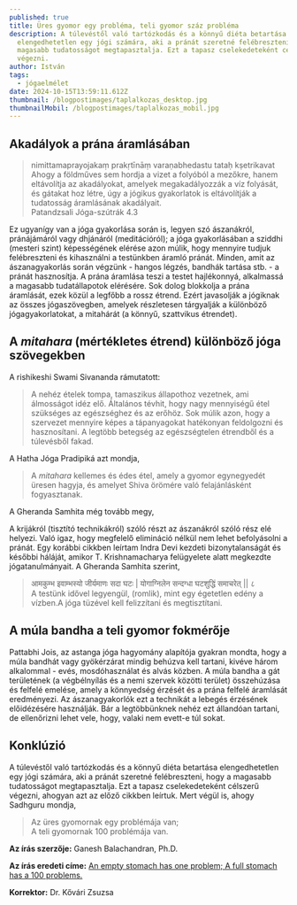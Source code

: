 ```yaml
---
published: true
title: Üres gyomor egy probléma, teli gyomor száz probléma
description: A túlevéstől való tartózkodás és a könnyű diéta betartása
  elengedhetetlen egy jógi számára, aki a pránát szeretné felébreszteni, hogy a
  magasabb tudatosságot megtapasztalja. Ezt a tapasz cselekedeteként célszerű
  végezni.
author: István
tags:
  - jógaelmélet
date: 2024-10-15T13:59:11.612Z
thumbnail: /blogpostimages/taplalkozas_desktop.jpg
thumbnailMobil: /blogpostimages/taplalkozas_mobil.jpg
---
```

## Akadályok a prána áramlásában 

> nimittamaprayojakaṃ prakṛtīnāṃ varaṇabhedastu tataḥ kṣetrikavat\
> Ahogy a földműves sem hordja a vizet a folyóból a mezőkre, hanem eltávolítja az akadályokat, amelyek megakadályozzák a víz folyását, és gátakat hoz létre,  úgy a jógikus gyakorlatok is eltávolítják a tudatosság áramlásának akadályait. \
> Patandzsali Jóga-szútrák 4.3

Ez ugyanígy van a jóga gyakorlása során is, legyen szó ászanákról, pránájámáról vagy dhjánáról (meditációról); a jóga gyakorlásában a sziddhi (mesteri szint) képességének elérése azon múlik, hogy mennyire tudjuk felébreszteni és kihasználni a testünkben áramló pránát. Minden, amit az ászanagyakorlás során végzünk - hangos légzés, bandhák tartása stb. - a pránát hasznosítja. A prána áramlása teszi a testet hajlékonnyá, alkalmassá a magasabb tudatállapotok elérésére. Sok dolog blokkolja a prána áramlását, ezek közül a legfőbb a rossz étrend. Ezért javasolják a jógiknak az összes jógaszövegben, amelyek részletesen tárgyalják a különböző jógagyakorlatokat, a mitahárát (a könnyű, szattvikus étrendet).

## A *mitahara* (mértékletes étrend) különböző jóga szövegekben

A rishikeshi Swami Sivananda rámutatott: 

> A nehéz ételek tompa, tamaszikus állapothoz vezetnek, ami álmosságot idéz elő. Általános tévhit, hogy nagy mennyiségű étel szükséges az egészséghez és az erőhöz. Sok múlik azon, hogy a szervezet mennyire képes a tápanyagokat hatékonyan feldolgozni és hasznosítani. A legtöbb betegség az egészségtelen étrendből és a túlevésből fakad.

A Hatha Jóga Pradipiká azt mondja,

> A *mitahara* kellemes és édes étel, amely a gyomor egynegyedét üresen hagyja, és amelyet Shiva örömére való felajánlásként fogyasztanak.

A Gheranda Samhita még tovább megy,  

A krijákról (tisztító technikákról) szóló részt az ászanákról szóló rész elé helyezi. Való igaz, hogy megfelelő elimináció nélkül nem lehet befolyásolni a pránát. Egy korábbi cikkben leírtam Indra Devi kezdeti bizonytalanságát és későbbi háláját, amikor T. Krishnamacharya felügyelete alatt megkezdte jógatanulmányait. A Gheranda Samhita szerint,

> आमकुम्भ इवाम्भस्यो जीर्यमाणः सदा घटः | योगाग्निलेन सन्दग्धा घटशुद्धिं समाचरेत् || ८\
> A testünk idővel legyengül, (romlik), mint egy égetetlen edény a vízben. ​​A jóga tüzével kell felizzítani és megtisztítani.  

## A múla bandha a teli gyomor fokmérője

Pattabhi Jois, az astanga jóga hagyomány alapítója gyakran mondta, hogy a múla bandhát vagy gyökérzárat mindig behúzva kell tartani, kivéve három alkalommal - evés, mosdóhasználat és alvás közben. A múla bandha a gát területének (a végbélnyílás és a nemi szervek közötti terület) összehúzása és felfelé emelése, amely a könnyedség érzését és a prána felfelé áramlását eredményezi. Az ászanagyakorlók ezt a technikát a lebegés érzésének előidézésére használják. Bár a legtöbbünknek nehéz ezt állandóan tartani, de ellenőrizni lehet vele, hogy, valaki nem evett-e túl sokat.

## Konklúzió

A túlevéstől való tartózkodás és a könnyű diéta betartása elengedhetetlen egy jógi számára, aki a pránát szeretné felébreszteni, hogy a magasabb tudatosságot megtapasztalja. Ezt a tapasz cselekedeteként célszerű végezni, ahogyan azt az előző cikkben leírtuk. Mert végül is, ahogy Sadhguru mondja, 

> Az üres gyomornak egy problémája van;\
> A teli gyomornak 100 problémája van.

**Az írás szerzője:** Ganesh Balachandran, Ph.D.

**Az írás eredeti címe:** [An empty stomach has one problem;  A full stomach has a 100 problems.](https://www.yogasukshma.com/articles-and-lecture-presentations-by-ganesh/an-empty-stomach-has-one-problem-a-full-stomach-has-a-100-problems)

**Korrektor:** Dr. Kővári Zsuzsa